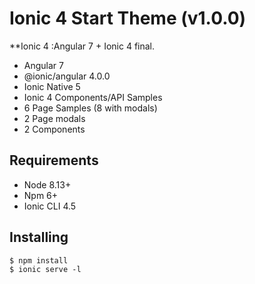 Ionic 4 Start Theme (v1.0.0)
==========
**Ionic 4 :Angular 7 + Ionic 4 final. 

* Angular 7
* @ionic/angular 4.0.0
* Ionic Native 5
* Ionic 4 Components/API Samples
* 6 Page Samples (8 with modals)
* 2 Page modals
* 2 Components


Requirements
------------

* Node 8.13+
* Npm 6+
* Ionic CLI 4.5

Installing
------------

```
$ npm install
$ ionic serve -l
```
